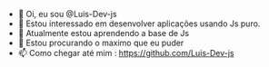- 👋 Oi, eu sou @Luis-Dev-js
- 👀 Estou interessado em desenvolver aplicações usando Js puro.
- 🌱 Atualmente estou aprendendo a base de Js
- 💞️ Estou procurando o maximo que eu puder
- 📫 Como chegar até mim : https://github.com/Luis-Dev-js